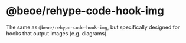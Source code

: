 # @beoe/rehype-code-hook-img

The same as `@beoe/rehype-code-hook-img`, but specifically designed for hooks that output images (e.g. diagrams).
